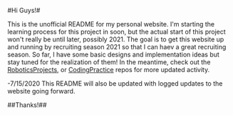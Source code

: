 #Hi Guys!#


This is the unofficial README for my personal website. I'm starting the learning process for this project in soon,
but the actual start of this project won't really be until later, possibly 2021. The goal is to get this website up and running by recruiting season 2021 so that I can haev a great recruiting season. So far, I have some basic designs and implementation ideas but stay tuned for the realization of them! In the meantime, check out the <a href="https://github.com/roderick-bishop11/roboticsprojects">RoboticsProjects</a>, or <a href="https://github.com/roderick-bishop11/CodingPractice">CodingPractice</a> repos for more updated activity. 

-7/15/2020
This README will also be updated with logged updates to the website going forward.

##Thanks!##

